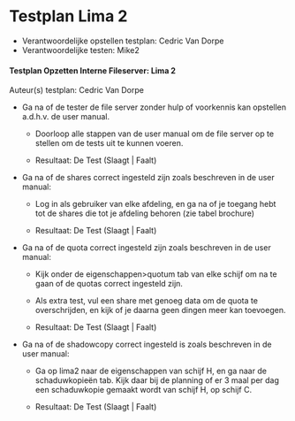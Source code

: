 # Testplan Lima 2

- Verantwoordelijke opstellen testplan: Cedric Van Dorpe
- Verantwoordelijke testen: Mike2

#### Testplan Opzetten Interne Fileserver: Lima 2
Auteur(s) testplan: Cedric Van Dorpe

* Ga na of de tester de file server zonder hulp of voorkennis kan opstellen a.d.h.v. de user manual.
  - Doorloop alle stappen van de user manual om de file server op te stellen om de tests uit te kunnen voeren.

  - Resultaat: De Test (Slaagt | Faalt)

* Ga na of de shares correct ingesteld zijn zoals beschreven in de user manual:
  - Log in als gebruiker van elke afdeling, en ga na of je toegang hebt tot de shares die tot je afdeling behoren (zie tabel brochure)
 
  - Resultaat: De Test (Slaagt | Faalt)
 
* Ga na of de quota correct ingesteld zijn zoals beschreven in de user manual:
  - Kijk onder de eigenschappen>quotum tab van elke schijf om na te gaan of de quotas correct ingesteld zijn.
  - Als extra test, vul een share met genoeg data om de quota te overschrijden, en kijk of je daarna geen dingen meer kan toevoegen. 
 

  - Resultaat: De Test (Slaagt | Faalt)
  
* Ga na of de shadowcopy correct ingesteld is zoals beschreven in de user manual:
  - Ga op lima2 naar de eigenschappen van schijf H, en ga naar de schaduwkopieën tab. Kijk daar bij de planning of er 3 maal per dag een schaduwkopie gemaakt wordt van schijf H, op schijf C.

  - Resultaat: De Test (Slaagt | Faalt)
